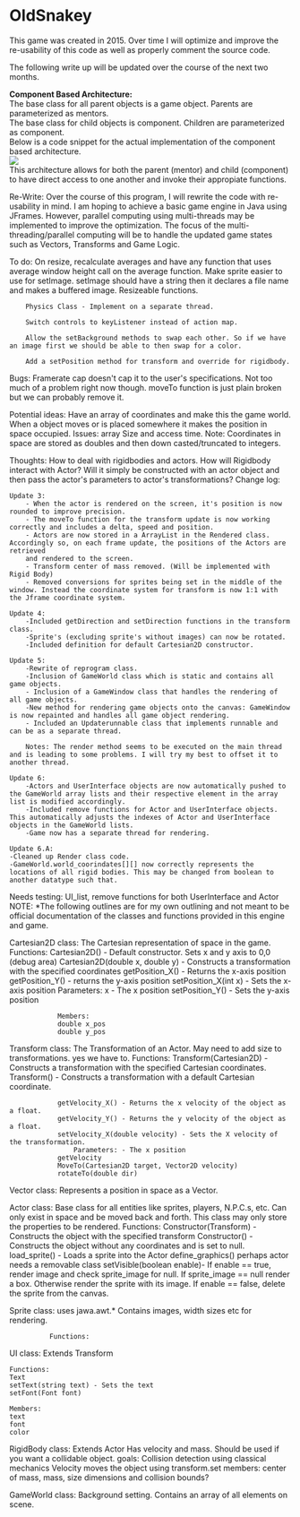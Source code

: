 # OldSnakey
This game was created in 2015. Over time I will optimize and improve the re-usability of this code as well as properly comment the source code.



The following write up will be updated over the course of the next two months.

**Component Based Architecture:**</br>
The base class for all parent objects is a game object. Parents are parameterized as mentors. </br>
The base class for child objects is component. Children are parameterized as component.</br>
Below is a code snippet for the actual implementation of the component based architecture.</br>
![](https://i.imgur.com/0u7bTDk.png)
</br>
This architecture allows for both the parent (mentor) and child (component) to have direct access to one another and invoke their appropiate functions.</br>



Re-Write: Over the course of this program, I will rewrite the code with re-usability in mind. I am hoping to achieve a
basic game engine in Java using JFrames. However, parallel computing using multi-threads may be implemented to improve the optimization.
The focus of the multi-threading/parallel computing will be to handle the updated game states such as Vectors, Transforms and Game Logic.

To do: On resize, recalculate averages and have any function that uses average window height call on the average function.
		Make sprite easier to use for setImage. setImage should have a string then it declares a file name and makes a buffered image.
		Resizeable functions.
						
		Physics Class - Implement on a separate thread.
		
		Switch controls to keyListener instead of action map.
		
		Allow the setBackground methods to swap each other. So if we have an image first we should be able to then swap for a color.
		
		Add a setPosition method for transform and override for rigidbody.
		
Bugs: Framerate cap doesn't cap it to the user's specifications. Not too much of a problem right now though.
		moveTo function is just plain broken but we can probably remove it.

Potential ideas:
 Have an array of coordinates and make this the game world. When a object moves or is placed somewhere it makes the position in space occupied.
 Issues: array Size and access time.
Note: Coordinates in space are stored as doubles and then down casted/truncated to integers.

Thoughts: How to deal with rigidbodies and actors. How will Rigidbody interact with Actor? Will it simply be constructed with an actor object and then pass the actor's parameters to actor's transformations?
Change log:

	Update 3:
		- When the actor is rendered on the screen, it's position is now rounded to improve precision.
		- The moveTo function for the transform update is now working correctly and includes a delta, speed and position.
		- Actors are now stored in a ArrayList in the Rendered class. Accordingly so, on each frame update, the positions of the Actors are retrieved
		and rendered to the screen.
		- Transform center of mass removed. (Will be implemented with Rigid Body)
		- Removed conversions for sprites being set in the middle of the window. Instead the coordinate system for transform is now 1:1 with the Jframe coordinate system.
		
	Update 4:
		-Included getDirection and setDirection functions in the transform class.
		-Sprite's (excluding sprite's without images) can now be rotated.
		-Included definition for default Cartesian2D constructor.
		
	Update 5:
		-Rewrite of reprogram class.
		-Inclusion of GameWorld class which is static and contains all game objects.
		- Inclusion of a GameWindow class that handles the rendering of all game objects.
		-New method for rendering game objects onto the canvas: GameWindow is now repainted and handles all game object rendering.
		- Included an Updaterunnable class that implements runnable and can be as a separate thread.
		
		Notes: The render method seems to be executed on the main thread and is leading to some problems. I will try my best to offset it to another thread.
		
	Update 6:
		-Actors and UserInterface objects are now automatically pushed to the GameWorld array lists and their respective element in the array list is modified accordingly.
		-Included remove functions for Actor and UserInterface objects. This automatically adjusts the indexes of Actor and UserInterface objects in the GameWorld lists.
		-Game now has a separate thread for rendering. 
		
	Update 6.A:
	-Cleaned up Render class code.
	-GameWorld.world_coorindates[][] now correctly represents the locations of all rigid bodies. This may be changed from boolean to another datatype such that.
		
Needs testing: UI_list, remove functions for both UserInterface and Actor
NOTE: *The following outlines are for my own outlining and not meant to be official documentation of the classes and functions provided in this engine and game.

Cartesian2D class: The Cartesian representation of space in the game.
				Functions:
				Cartesian2D() - Default constructor. Sets x and y axis to 0,0 (debug area)
				Cartesian2D(double x, double y) - Constructs a transformation with the specified coordinates
				getPosition_X() - Returns the x-axis position
				getPosition_Y() - returns the y-axis position
				setPosition_X(int x) - Sets the x-axis position
					Parameters: x - The x position
				setPosition_Y() - Sets the y-axis position
				
				Members:
				double x_pos
				double y_pos
				
Transform class: The Transformation of an Actor.
				May need to add size to transformations. yes we have to.
				Functions:
				Transform(Cartesian2D) - Constructs a transformation with the specified Cartesian coordinates.
				Transform() - Constructs a transformation with a default Cartesian coordinate.
				
				getVelocity_X() - Returns the x velocity of the object as a float.
				getVelocity_Y() - Returns the y velocity of the object as a float.
				setVelocity_X(double velocity) - Sets the X velocity of the transformation.
					Parameters: - The x position
				getVelocity
				MoveTo(Cartesian2D target, Vector2D velocity)
				rotateTo(double dir)
				
Vector class: Represents a position in space as a Vector.

Actor class: Base class for all entities like sprites, players, N.P.C.s, etc.
			 Can only exist in space and be moved back and forth.
			 This class may only store the properties to be rendered.
			 Functions:
			 Constructor(Transform) - Constructs the object with the specified transform
			 Constructor() - Constructs the object without any coordinates and is set to null.
			 load_sprite() - Loads a sprite into the Actor
			 define_graphics()
			 perhaps actor needs a removable class
			  setVisible(boolean enable)- If enable == true, render image and check sprite_image for null. If sprite_image == null
			  render a box. Otherwise render the sprite with its image. If enable == false, delete the sprite from the canvas.
			  
Sprite class: uses jawa.awt.*
			  Contains images, width sizes etc for rendering.
			  
			  Functions:
			  

UI class: 
	Extends Transform
	
	Functions:
	Text
	setText(string text) - Sets the text
	setFont(Font font)
	
	Members:
	text
	font
	color		
RigidBody class:
	Extends Actor
	Has velocity and mass.
	Should be used if you want a collidable object.
	goals: Collision detection using classical mechanics
			Velocity moves the object using transform.set
			members: center of mass, mass, size dimensions and collision bounds?
			

GameWorld class:
	Background setting.
	Contains an array of all elements on scene.
	

			
			 
